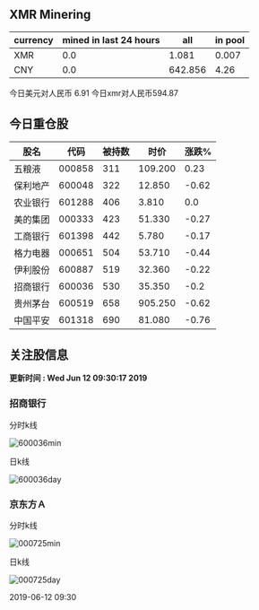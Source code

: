## XMR Minering

|currency|mined in last 24 hours|all|in pool|
|---|---|---|---|
|XMR|0.0|1.081|0.007|
|CNY|0.0|642.856|4.26|

今日美元对人民币 6.91	今日xmr对人民币594.87


## 今日重仓股 

|股名|代码|被持数|时价|涨跌%|
|---|---|---|---|---|
|五粮液|000858|311|109.200|0.23|
|保利地产|600048|322|12.850|-0.62|
|农业银行|601288|406|3.810|0.0|
|美的集团|000333|423|51.330|-0.27|
|工商银行|601398|442|5.780|-0.17|
|格力电器|000651|504|53.710|-0.44|
|伊利股份|600887|519|32.360|-0.22|
|招商银行|600036|530|35.350|-0.2|
|贵州茅台|600519|658|905.250|-0.62|
|中国平安|601318|690|81.080|-0.76|

## 关注股信息
**更新时间 : Wed Jun 12 09:30:17 2019**
### 招商银行 
分时k线

![600036min](http://image.sinajs.cn/newchart/min/n/sh600036.gif)

日k线

![600036day](http://image.sinajs.cn/newchart/daily/n/sh600036.gif)

### 京东方Ａ 
分时k线

![000725min](http://image.sinajs.cn/newchart/min/n/sz000725.gif)

日k线

![000725day](http://image.sinajs.cn/newchart/daily/n/sz000725.gif)

2019-06-12 09:30